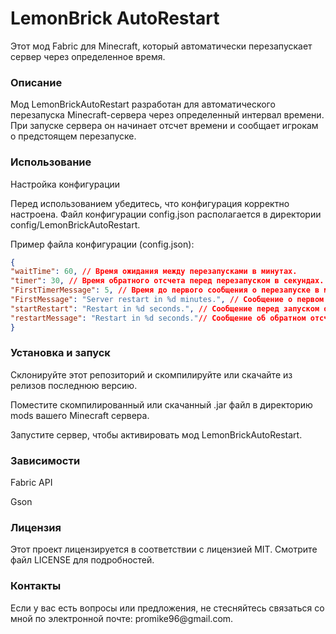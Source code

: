 
<H1>LemonBrick AutoRestart</H1>
Этот мод Fabric для Minecraft, который автоматически перезапускает сервер через определенное время.

<H3>Описание</H3>
Мод LemonBrickAutoRestart разработан для автоматического перезапуска Minecraft-сервера через определенный интервал времени. При запуске сервера он начинает отсчет времени и сообщает игрокам о предстоящем перезапуске.

<H3>Использование</H3>
<p>Настройка конфигурации</p>
<p>Перед использованием убедитесь, что конфигурация корректно настроена. Файл конфигурации config.json располагается в директории config/LemonBrickAutoRestart.</p>
<p>Пример файла конфигурации (config.json):</p>

```json
{
"waitTime": 60, // Время ожидания между перезапусками в минутах.
"timer": 30, // Время обратного отсчета перед перезапуском в секундах.
"FirstTimerMessage": 5, // Время до первого сообщения о перезапуске в минутах.
"FirstMessage": "Server restart in %d minutes.", // Сообщение о первом предстоящем перезапуске (используйте %d для подстановки времени).
"startRestart": "Restart in %d seconds.", // Сообщение перед запуском обратного отсчета (используйте %d для подстановки времени).
"restartMessage": "Restart in %d seconds."// Сообщение об обратном отсчете (используйте %d для подстановки времени).
}
```
<H3>Установка и запуск</H3>
<p>Склонируйте этот репозиторий и скомпилируйте или скачайте из релизов последнюю версию.</p>
<p>Поместите скомпилированный или скачанный .jar файл в директорию mods вашего Minecraft сервера.</p>
<p>Запустите сервер, чтобы активировать мод LemonBrickAutoRestart.</p>
<H3>Зависимости</H3>
<p>Fabric API</p>
<p>Gson</p>
<H3>Лицензия</H3>
<p>Этот проект лицензируется в соответствии с лицензией MIT. Смотрите файл LICENSE для подробностей.</p>

<H3>Контакты</H3>
<p>Если у вас есть вопросы или предложения, не стесняйтесь связаться со мной по электронной почте: promike96@gmail.com.</p>


